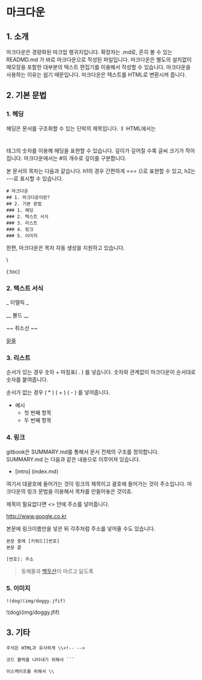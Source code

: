 # 마크다운
## 1. 소개

마크다운은 경량화된 마크업 랭귀지입니다. 확장자는 .md로, 흔히 볼 수 있는 READMD.md 가 바로 마크다운으로 작성된 파일입니다.
마크다운은 별도의 설치없이 메모장을 포함한 대부분의 텍스트 편집기를 이용해서 작성할 수 있습니다. 
마크다운을 사용하는 이유는 쉽기 때문입니다.
마크다운은 텍스트를 HTML로 변환시켜 줍니다.

## 2. 기본 문법

### 1. 헤딩

헤딩은 문서를 구조화할 수 있는 단락의 제목입니다. ㅑ
HTML에서는 <h1></h1> 태그의 숫자를 이용해 헤딩을 표현할 수 있습니다. 깊이가 깊어질 수록 글씨 크기가 작아집니다.
마크다운에서는 #의 개수로 깊이를 구분합니다.

본 문서의 목차는 다음과 같습니다. h1의 경우 간편하게 === 으로 표현할 수 있고, h2는 ---로 표시할 수 있습니다.


```
# 마크다운
## 1. 마크다운이란?
## 2. 기본 문법
### 1. 헤딩
### 2. 텍스트 서식
### 3. 리스트
### 4. 링크
### 5. 이미지
```

한편, 마크다운은 목차 자동 생성을 지원하고 있습니다.

\\<!-- \{:toc} -->

\{:toc}


### 2. 텍스트 서식

_ 이탤릭 _

__ 볼드 __

~~ 취소선 ~~

<u>밑줄</u>


### 3. 리스트

순서가 있는 경우 숫자 + 마침표( . ) 를 넣습니다. 숫자와 관계없이 마크다운이 순서대로 숫자를 붙여줍니다.

순서가 없는 경우 ( * ) ( + ) ( - ) 를 넣어줍니다.

* 예시
    + 첫 번째 항목
    + 두 번째 항목

### 4. 링크

gitbook은 SUMMARY.md를 통해서 문서 전체의 구조를 정의합니다. SUMMARY.md 는 다음과 같은 내용으로 이루어져 있습니다.

* [intro] (index.md)


여기서 대괄호에 들어가는 것이 링크의 제목이고 괄호에 들어가는 것이 주소입니다. 마크다운의 링크 문법을 이용해서 목차를 만들어놓은 것이죠.

제목이 필요없다면 <> 안에 주소를 넣어줍니다.

<http://www.google.co.kr>

본문에 링크이름만을 넣은 뒤 각주처럼 주소를 넣어줄 수도 있습니다.


```
본문 중에 [키워드][번호]
본문 끝

[번호]: 주소
```

> 동해물과 [백두산][1]이 마르고 닳도록

[1]: https://www.google.com/search?q=%EB%B0%B1%EB%91%90%EC%82%B0



### 5. 이미지

```
!(dog)(img/doggy.jfif)

```
!(dog)(img/doggy.jfif)


## 3. 기타


```
주석은 HTML과 유사하게 \\<!-- -->

코드 블럭을 나타내기 위해서 ```

이스케이프를 위해서 \\

```
